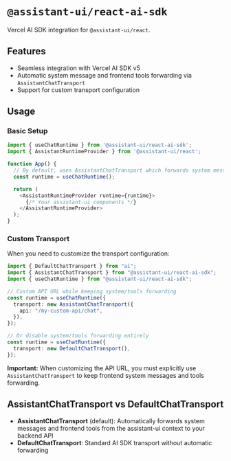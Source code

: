 # `@assistant-ui/react-ai-sdk`

Vercel AI SDK integration for `@assistant-ui/react`.

## Features

- Seamless integration with Vercel AI SDK v5
- Automatic system message and frontend tools forwarding via `AssistantChatTransport`
- Support for custom transport configuration

## Usage

### Basic Setup

```typescript
import { useChatRuntime } from '@assistant-ui/react-ai-sdk';
import { AssistantRuntimeProvider } from '@assistant-ui/react';

function App() {
  // By default, uses AssistantChatTransport which forwards system messages and tools
  const runtime = useChatRuntime();

  return (
    <AssistantRuntimeProvider runtime={runtime}>
      {/* Your assistant-ui components */}
    </AssistantRuntimeProvider>
  );
}
```

### Custom Transport

When you need to customize the transport configuration:

```typescript
import { DefaultChatTransport } from "ai";
import { AssistantChatTransport } from "@assistant-ui/react-ai-sdk";
import { useChatRuntime } from "@assistant-ui/react-ai-sdk";

// Custom API URL while keeping system/tools forwarding
const runtime = useChatRuntime({
  transport: new AssistantChatTransport({
    api: "/my-custom-api/chat",
  }),
});

// Or disable system/tools forwarding entirely
const runtime = useChatRuntime({
  transport: new DefaultChatTransport(),
});
```

**Important:** When customizing the API URL, you must explicitly use `AssistantChatTransport` to keep frontend system messages and tools forwarding.

## AssistantChatTransport vs DefaultChatTransport

- **AssistantChatTransport** (default): Automatically forwards system messages and frontend tools from the assistant-ui context to your backend API
- **DefaultChatTransport**: Standard AI SDK transport without automatic forwarding
